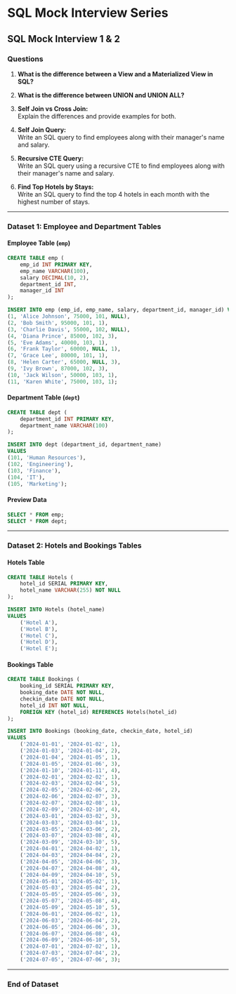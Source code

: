 # SQL Mock Interview Series

## SQL Mock Interview 1 & 2

### Questions

1. **What is the difference between a View and a Materialized View in SQL?**

2. **What is the difference between UNION and UNION ALL?**

3. **Self Join vs Cross Join:**  
   Explain the differences and provide examples for both.

4. **Self Join Query:**  
   Write an SQL query to find employees along with their manager's name and salary.

5. **Recursive CTE Query:**  
   Write an SQL query using a recursive CTE to find employees along with their manager's name and salary.

6. **Find Top Hotels by Stays:**  
   Write an SQL query to find the top 4 hotels in each month with the highest number of stays.

---

### Dataset 1: Employee and Department Tables

#### Employee Table (`emp`)
```sql
CREATE TABLE emp (
    emp_id INT PRIMARY KEY,        
    emp_name VARCHAR(100),         
    salary DECIMAL(10, 2),         
    department_id INT,             
    manager_id INT                 
);

INSERT INTO emp (emp_id, emp_name, salary, department_id, manager_id) VALUES
(1, 'Alice Johnson', 75000, 101, NULL),   
(2, 'Bob Smith', 95000, 101, 1),         
(3, 'Charlie Davis', 55000, 102, NULL),  
(4, 'Diana Prince', 85000, 102, 3),      
(5, 'Eve Adams', 40000, 103, 1),         
(6, 'Frank Taylor', 60000, NULL, 1),     
(7, 'Grace Lee', 80000, 101, 1),         
(8, 'Helen Carter', 65000, NULL, 3),      
(9, 'Ivy Brown', 87000, 102, 3),        
(10, 'Jack Wilson', 50000, 103, 1),      
(11, 'Karen White', 75000, 103, 1);
```

#### Department Table (`dept`)
```sql
CREATE TABLE dept (
    department_id INT PRIMARY KEY,     
    department_name VARCHAR(100)      
);

INSERT INTO dept (department_id, department_name) 
VALUES
(101, 'Human Resources'),
(102, 'Engineering'),
(103, 'Finance'),
(104, 'IT'),
(105, 'Marketing');
```

#### Preview Data
```sql
SELECT * FROM emp;
SELECT * FROM dept;
```

---

### Dataset 2: Hotels and Bookings Tables

#### Hotels Table
```sql
CREATE TABLE Hotels (
    hotel_id SERIAL PRIMARY KEY,
    hotel_name VARCHAR(255) NOT NULL
);

INSERT INTO Hotels (hotel_name)
VALUES 
    ('Hotel A'),
    ('Hotel B'),
    ('Hotel C'),
    ('Hotel D'),
    ('Hotel E');
```

#### Bookings Table
```sql
CREATE TABLE Bookings (
    booking_id SERIAL PRIMARY KEY,
    booking_date DATE NOT NULL,
    checkin_date DATE NOT NULL,
    hotel_id INT NOT NULL,
    FOREIGN KEY (hotel_id) REFERENCES Hotels(hotel_id)
);

INSERT INTO Bookings (booking_date, checkin_date, hotel_id)
VALUES
    ('2024-01-01', '2024-01-02', 1),
    ('2024-01-03', '2024-01-04', 2),
    ('2024-01-04', '2024-01-05', 1),
    ('2024-01-05', '2024-01-06', 3),
    ('2024-01-10', '2024-01-11', 4),
    ('2024-02-01', '2024-02-02', 1),
    ('2024-02-03', '2024-02-04', 5),
    ('2024-02-05', '2024-02-06', 2),
    ('2024-02-06', '2024-02-07', 3),
    ('2024-02-07', '2024-02-08', 1),
    ('2024-02-09', '2024-02-10', 4),
    ('2024-03-01', '2024-03-02', 3),
    ('2024-03-03', '2024-03-04', 1),
    ('2024-03-05', '2024-03-06', 2),
    ('2024-03-07', '2024-03-08', 4),
    ('2024-03-09', '2024-03-10', 5),
    ('2024-04-01', '2024-04-02', 1),
    ('2024-04-03', '2024-04-04', 2),
    ('2024-04-05', '2024-04-06', 3),
    ('2024-04-07', '2024-04-08', 4),
    ('2024-04-09', '2024-04-10', 5),
    ('2024-05-01', '2024-05-02', 1),
    ('2024-05-03', '2024-05-04', 2),
    ('2024-05-05', '2024-05-06', 3),
    ('2024-05-07', '2024-05-08', 4),
    ('2024-05-09', '2024-05-10', 5),
    ('2024-06-01', '2024-06-02', 1),
    ('2024-06-03', '2024-06-04', 2),
    ('2024-06-05', '2024-06-06', 3),
    ('2024-06-07', '2024-06-08', 4),
    ('2024-06-09', '2024-06-10', 5),
    ('2024-07-01', '2024-07-02', 1),
    ('2024-07-03', '2024-07-04', 2),
    ('2024-07-05', '2024-07-06', 3);
```

--- 

### End of Dataset
